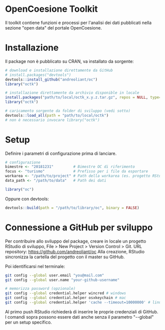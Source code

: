 # OpenCoesione Toolkit


Il toolkit contiene funzioni e processi per l'analisi dei dati pubblicati nella sezione "open data" del portale OpenCoesione.


# Installazione
Il package non è pubblicato su CRAN, va installato da sorgente:

```r
# download e installazione direttamente da GitHub
# install.packages("devtools")
devtools::install_github("andreoliant/oc")
library("octk")

# installazione direttamente da archivio disponible in locale
install.packages("path/to/local/octk_x.y.z.tar.gz", repos = NULL, type="source")
library("octk")

# caricamento sorgente da folder di sviluppo (vedi sotto)
devtools::load_all(path = "path/to/local/octk")
# non è necessario invocare library("octk")
```


# Setup
Definire i parametri di configurazione prima di lanciare.

```r
# configurazione
bimestre <- "20181231"         # Bimestre OC di riferimento
focus <- "turismo"             # Prefisso per i file da esportare
workarea <- "/path/to/project" # Path della workarea (es. progetto RStudio)
data_path <- "/path/to/data"   # Path dei dati

library("oc")
```

Oppure con devtools:

```r
devtools::build(path = "/path/to/library/oc", binary = FALSE)

```

# Connessione a GitHub per sviluppo
Per contribuire allo sviluppo del package, creare in locale un progetto RStudio di sviluppo, File > New Project > Version Control > Git.
URL repository: https://github.com/andreoliant/oc
Alla creazione, RStudio sincronizza la cartella del progetto con il master su GitHub.

Poi identificarsi nel terminale:

```bash
git config --global user.email "you@mail.com"
git config --global user.name "your-github-username"

# memorizza password (opzionale)
git config --global credential.helper wincred # windows
git config --global credential.helper osxkeychain # mac
git config --global credential.helper 'cache --timeout=10000000' # linux

```

Al primo push RStudio richiederà di inserire le proprie credenziali di GitHub.
I comandi sopra possono essere dati anche senza il parametro "--global" per un setup specifico.

